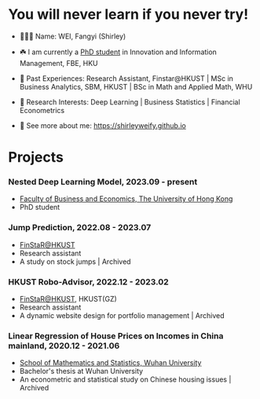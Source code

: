 # You will never learn if you never try!

<!--
**shirleyweify/shirleyweify** is a ✨ _special_ ✨ repository because its `README.md` (this file) appears on your GitHub profile.

Here are some ideas to get you started:

- 🔭 I’m currently working on ...
- 🌱 I’m currently learning ...
- 👯 I’m looking to collaborate on ...
- 🤔 I’m looking for help with ...
- 💬 Ask me about ...
- 📫 How to reach me: ...
- 😄 Pronouns: ...
- ⚡ Fun fact: ...
-->

- 👱🏻‍♀️ Name: WEI, Fangyi (Shirley)
- ☘️ I am currently a [PhD student]((https://www.hkubs.hku.hk/people/wei-fangyi/)) in Innovation and Information Management, FBE, HKU
- 📍 Past Experiences: Research Assistant, Finstar@HKUST | MSc in Business Analytics, SBM, HKUST | BSc in Math and Applied Math, WHU
- 🧐 Research Interests: Deep Learning | Business Statistics | Financial Econometrics

- 🔖 See more about me: https://shirleyweify.github.io

# Projects

### Nested Deep Learning Model, 2023.09 - present

- [Faculty of Business and Economics, The University of Hong Kong](https://www.hkubs.hku.hk/)
- PhD student

### Jump Prediction, 2022.08 - 2023.07

- [FinStaR@HKUST](https://finstar.ust.hk)
- Research assistant
- A study on stock jumps | Archived

### HKUST Robo-Advisor, 2022.12 - 2023.02
- [FinStaR@HKUST](https://finstar.ust.hk), HKUST(GZ)
- Research assistant
- A dynamic website design for portfolio management | Archived

### Linear Regression of House Prices on Incomes in China mainland, 2020.12 - 2021.06

- [School of Mathematics and Statistics, Wuhan University](https://maths.whu.edu.cn/)
- Bachelor's thesis at Wuhan University
- An econometric and statistical study on Chinese housing issues | Archived
